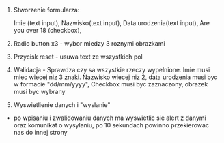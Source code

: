 1. 	Stworzenie formularza:

	Imie (text input), 
	Nazwisko(text input), 
	Data urodzenia(text input), 
	Are you over 18 (checkbox),
		
2. 	Radio button x3 	- wybor miedzy 3 roznymi obrazkami

3. 	Przycisk reset 		- usuwa text ze wszystkich pol

4.	Walidacja 			- Sprawdza czy sa wszystkie rzeczy wypelnione. Imie musi miec wiecej niz 3 znaki. Nazwisko wiecej niz 2, data urodzenia musi byc w formacie "dd/mm/yyyy",
Checkbox musi byc zaznaczony, obrazek musi byc wybrany
							
5.	Wyswietlienie danych i "wyslanie" 
- po wpisaniu i zwalidowaniu danych ma wyswietlic sie alert z danymi oraz komunikat o wysylaniu, 
po 10 sekundach powinno przekierowac nas do innej strony